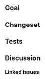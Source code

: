 ## Goal

<!-- What is the intent of this change? -->

## Changeset

<!-- What structures or properties or functions were added/removed/changed? -->

## Tests

<!-- How was this change tested? What manual and automated tests were
     run/added? -->

## Discussion

### Linked issues

<!-- Fixes #XXX -->
